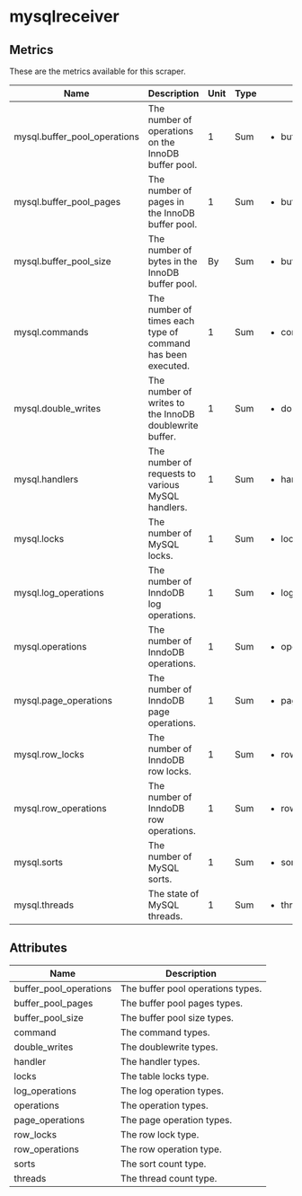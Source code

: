 [comment]: <> (Code generated by mdatagen. DO NOT EDIT.)

# mysqlreceiver

## Metrics

These are the metrics available for this scraper.

| Name | Description | Unit | Type | Attributes |
| ---- | ----------- | ---- | ---- | ---------- |
| mysql.buffer_pool_operations | The number of operations on the InnoDB buffer pool. | 1 | Sum | <ul> <li>buffer_pool_operations</li> </ul> |
| mysql.buffer_pool_pages | The number of pages in the InnoDB buffer pool. | 1 | Sum | <ul> <li>buffer_pool_pages</li> </ul> |
| mysql.buffer_pool_size | The number of bytes in the InnoDB buffer pool. | By | Sum | <ul> <li>buffer_pool_size</li> </ul> |
| mysql.commands | The number of times each type of command has been executed. | 1 | Sum | <ul> <li>command</li> </ul> |
| mysql.double_writes | The number of writes to the InnoDB doublewrite buffer. | 1 | Sum | <ul> <li>double_writes</li> </ul> |
| mysql.handlers | The number of requests to various MySQL handlers. | 1 | Sum | <ul> <li>handler</li> </ul> |
| mysql.locks | The number of MySQL locks. | 1 | Sum | <ul> <li>locks</li> </ul> |
| mysql.log_operations | The number of InndoDB log operations. | 1 | Sum | <ul> <li>log_operations</li> </ul> |
| mysql.operations | The number of InndoDB operations. | 1 | Sum | <ul> <li>operations</li> </ul> |
| mysql.page_operations | The number of InndoDB page operations. | 1 | Sum | <ul> <li>page_operations</li> </ul> |
| mysql.row_locks | The number of InndoDB row locks. | 1 | Sum | <ul> <li>row_locks</li> </ul> |
| mysql.row_operations | The number of InndoDB row operations. | 1 | Sum | <ul> <li>row_operations</li> </ul> |
| mysql.sorts | The number of MySQL sorts. | 1 | Sum | <ul> <li>sorts</li> </ul> |
| mysql.threads | The state of MySQL threads. | 1 | Sum | <ul> <li>threads</li> </ul> |

## Attributes

| Name | Description |
| ---- | ----------- |
| buffer_pool_operations | The buffer pool operations types. |
| buffer_pool_pages | The buffer pool pages types. |
| buffer_pool_size | The buffer pool size types. |
| command | The command types. |
| double_writes | The doublewrite types. |
| handler | The handler types. |
| locks | The table locks type. |
| log_operations | The log operation types. |
| operations | The operation types. |
| page_operations | The page operation types. |
| row_locks | The row lock type. |
| row_operations | The row operation type. |
| sorts | The sort count type. |
| threads | The thread count type. |